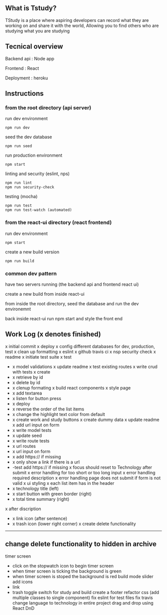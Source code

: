 ## What is Tstudy?

TStudy is a place where aspiring developers can record what they are working on and share it with the world, Allowing you to find others who are studying what you are studying

## Tecnical overview

Backend api : Node app

Frontend : React

Deployment : heroku

## Instructions

### from the root directory (api server)

run dev environment
```
npm run dev
```

seed the dev database
```
npm run seed
```

run production environment
```
npm start
```

linting and security (eslint, nps)
```
npm run lint
npm run security-check
```

testing (mocha)
```
npm run test
npm run test-watch (automated)
```

### from the react-ui directory (react frontend)

run dev environment
```
npm start
```

create a new build version 
```
npm run build
```

### common dev pattern

have two servers running (the backend api and frontend react ui)

create a new build from inside react-ui

from inside the root directory, seed the database and run the dev environemnt

back inside react-ui run npm start and style the front end

## Work Log (x denotes finished)
  x initial commit
  x deploy
  x config different databases for dev, production, test
  x clean up formatting
  x eslint
  x github travis ci
  x nsp security check
  x readme
  x initiate test suite
  x test
  - x model validations
  x update readme
  x test existing routes
  x write crud with tests
     x create
  - x retrieve by id
  - x delete by id
  - x clenup formating
  x build react components
  x style page
  - x add textarea
  - x listen for button press
  - x deploy
  - x reverse the order of the list items
  - x change the highlight text color from default
  - x create work and study buttons
  x create dummy data
  x update readme
  x add url input on form
  - x write model tests
  - x update seed
  - x write route tests
  - x url routes
  - x url input on form
  - x add https:// if missing
  - x only show a link if there is a url
  - -test add https:// if missing
  x focus should reset to Technology after submit
  x error handling for too short or too long input
  x error handling required description
  x error handling page does not submit if form is not valid
  x ui styling
  x each list item has in the header
  - x technology title (left)
  - x start button with green border (right)
  - x total time summary (right)
      
  x after discription
  - x link icon (after sentence)
  - x trash icon (lower right corner)
  x create delete functionality

  ---
  change delete functionality to hidden in archive
  ---

  timer screen
  - click on the stopwatch icon to begin timer screen
  - when timer screen is ticking the background is green
  - when timer screen is stoped the background is red
  build mode slider
  add icons
  - link
  - trash
  toggle switch for study and build
  create a footer
  refactor css (add multiple classes to single component)
  fix eslint for test files
  fix travis
  change language to technology in entire project
  drag and drop using React DnD
